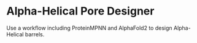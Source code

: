 # Alpha-Helical Pore Designer
Use a workflow including ProteinMPNN and AlphaFold2 to design Alpha-Helical barrels.